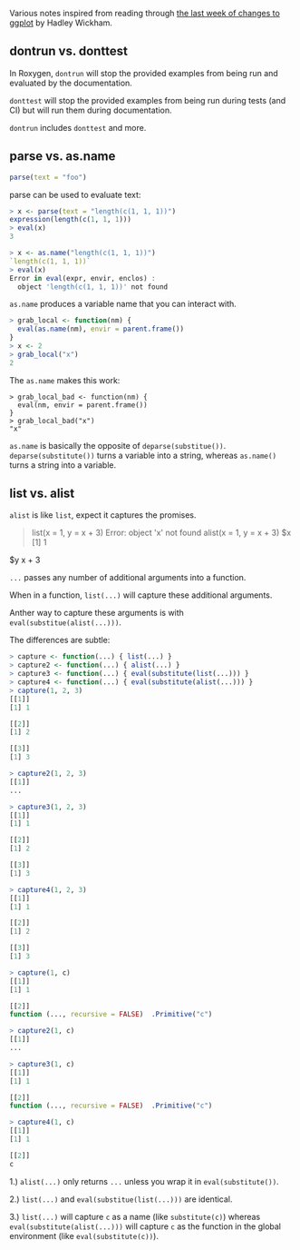 Various notes inspired from reading through [the last week of changes to ggplot](https://github.com/hadley/ggplot2/compare/87ea9df240d5254c4a583fec2c8291ce1c2b5847...81a00473f482c6287debcea01d22a089e10e2c96) by Hadley Wickham.

## dontrun vs. donttest

In Roxygen, `dontrun` will stop the provided examples from being run and evaluated by the documentation.

`donttest` will stop the provided examples from being run during tests (and CI) but will run them during documentation.

`dontrun` includes `donttest` and more.


## parse vs. as.name

```R
parse(text = "foo")
```

parse can be used to evaluate text:

```R
> x <- parse(text = "length(c(1, 1, 1))")
expression(length(c(1, 1, 1)))
> eval(x)
3

> x <- as.name("length(c(1, 1, 1))")
`length(c(1, 1, 1))`
> eval(x)
Error in eval(expr, envir, enclos) :
  object 'length(c(1, 1, 1))' not found
```

`as.name` produces a variable name that you can interact with.

```R
> grab_local <- function(nm) {
  eval(as.name(nm), envir = parent.frame())
}
> x <- 2
> grab_local("x")
2
```

The `as.name` makes this work:

```
> grab_local_bad <- function(nm) {
  eval(nm, envir = parent.frame())  
}
> grab_local_bad("x")
"x"
```

`as.name` is basically the opposite of `deparse(substitue())`.  `deparse(substitute())` turns a variable into a string, whereas `as.name()` turns a string into a variable.


## list vs. alist

`alist` is like `list`, expect it captures the promises.

> list(x = 1, y = x + 3)
Error: object 'x' not found
> alist(x = 1, y = x + 3)
$x
[1] 1

$y
x + 3

`...` passes any number of additional arguments into a function.

When in a function, `list(...)` will capture these additional arguments.

Anther way to capture these arguments is with `eval(substitue(alist(...)))`.

The differences are subtle:

```R
> capture <- function(...) { list(...) }
> capture2 <- function(...) { alist(...) }
> capture3 <- function(...) { eval(substitute(list(...))) }
> capture4 <- function(...) { eval(substitute(alist(...))) }
> capture(1, 2, 3)
[[1]]
[1] 1

[[2]]
[1] 2

[[3]]
[1] 3

> capture2(1, 2, 3)
[[1]]
...

> capture3(1, 2, 3)
[[1]]
[1] 1

[[2]]
[1] 2

[[3]]
[1] 3

> capture4(1, 2, 3)
[[1]]
[1] 1

[[2]]
[1] 2

[[3]]
[1] 3

> capture(1, c)
[[1]]
[1] 1

[[2]]
function (..., recursive = FALSE)  .Primitive("c")

> capture2(1, c)
[[1]]
...

> capture3(1, c)
[[1]]
[1] 1

[[2]]
function (..., recursive = FALSE)  .Primitive("c")

> capture4(1, c)
[[1]]
[1] 1

[[2]]
c
```

1.) `alist(...)` only returns `...` unless you wrap it in `eval(substitute())`.

2.) `list(...)` and `eval(substitue(list(...)))` are identical.

3.) `list(...)` will capture `c` as a name (like `substitute(c)`) whereas `eval(substitute(alist(...)))` will capture `c` as the function in the global environment (like `eval(substitute(c))`).

